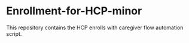 # Enrollment-for-HCP-minor
This repository contains the HCP enrolls with caregiver flow automation script.
